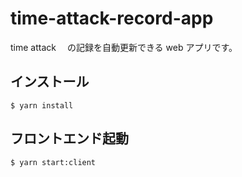 # time-attack-record-app

time attack 　の記録を自動更新できる web アプリです。

## インストール

`$ yarn install`

## フロントエンド起動

`$ yarn start:client`
